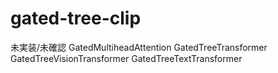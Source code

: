 # gated-tree-clip


未実装/未確認
GatedMultiheadAttention
GatedTreeTransformer
GatedTreeVisionTransformer
GatedTreeTextTransformer

